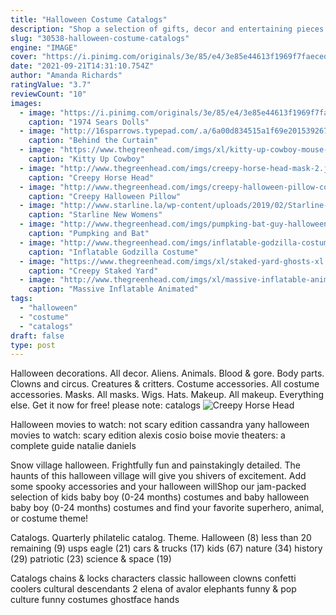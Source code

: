 ```yaml
---
title: "Halloween Costume Catalogs"
description: "Shop a selection of gifts, decor and entertaining pieces to help you welcome fall in all of its beauty and get ready for some halloween fun! free standard shipping over $75.00 - see details"
slug: "30538-halloween-costume-catalogs"
engine: "IMAGE"
cover: "https://i.pinimg.com/originals/3e/85/e4/3e85e44613f1969f7faeced468e8161a.jpg"
date: "2021-09-21T14:31:10.754Z"
author: "Amanda Richards"
ratingValue: "3.7"
reviewCount: "10"
images:
  - image: "https://i.pinimg.com/originals/3e/85/e4/3e85e44613f1969f7faeced468e8161a.jpg"
    caption: "1974 Sears Dolls"
  - image: "http://16sparrows.typepad.com/.a/6a00d834515a1f69e201539267006f970b-600wi"
    caption: "Behind the Curtain"
  - image: "https://www.thegreenhead.com/imgs/xl/kitty-up-cowboy-mouse-riding-cat-costume-xl.jpg"
    caption: "Kitty Up Cowboy"
  - image: "http://www.thegreenhead.com/imgs/creepy-horse-head-mask-2.jpg"
    caption: "Creepy Horse Head"
  - image: "http://www.thegreenhead.com/imgs/creepy-halloween-pillow-covers-1.jpg"
    caption: "Creepy Halloween Pillow"
  - image: "http://www.starline.la/wp-content/uploads/2019/02/Starline-S9006X-Heavy-Metal-Devil-Costume-A.jpg"
    caption: "Starline New Womens"
  - image: "http://www.thegreenhead.com/imgs/pumpking-bat-guy-halloween-suits-10.jpg"
    caption: "Pumpking and Bat"
  - image: "http://www.thegreenhead.com/imgs/inflatable-godzilla-costume-1.jpg"
    caption: "Inflatable Godzilla Costume"
  - image: "https://www.thegreenhead.com/imgs/xl/staked-yard-ghosts-xl.jpg"
    caption: "Creepy Staked Yard"
  - image: "http://www.thegreenhead.com/imgs/xl/massive-inflatable-animated-spider-xl.jpg"
    caption: "Massive Inflatable Animated"
tags:
  - "halloween"
  - "costume"
  - "catalogs"
draft: false
type: post
---
```


Halloween decorations. All decor. Aliens. Animals. Blood & gore. Body parts. Clowns and circus. Creatures & critters.  Costume accessories. All costume accessories. Masks. All masks. Wigs. Hats. Makeup. All makeup. Everything else. Get it now for free! please note: catalogs
![Creepy Horse Head](http://www.thegreenhead.com/imgs/creepy-horse-head-mask-2.jpg "Creepy Horse Head")

Halloween movies to watch: not scary edition cassandra yany halloween movies to watch: scary edition alexis cosio boise movie theaters: a complete guide natalie daniels
<!--inArticleAds-->

<!--galleryOne-->

Snow village halloween. Frightfully fun and painstakingly detailed. The haunts of this halloween village will give you shivers of excitement. Add some spooky accessories and your halloween willShop our jam-packed selection of kids baby boy (0-24 months) costumes and baby halloween baby boy (0-24 months) costumes and find your favorite superhero, animal, or costume theme!
<!--inArticleAds-->

<!--galleryTwo-->

Catalogs. Quarterly philatelic catalog. Theme. Halloween (8) less than 20 remaining (9) usps eagle (21) cars & trucks (17) kids (67) nature (34) history (29) patriotic (23) science & space (19)
<!--galleryThree-->

Catalogs chains & locks characters classic halloween clowns confetti coolers cultural descendants 2 elena of avalor elephants funny & pop culture funny costumes ghostface hands